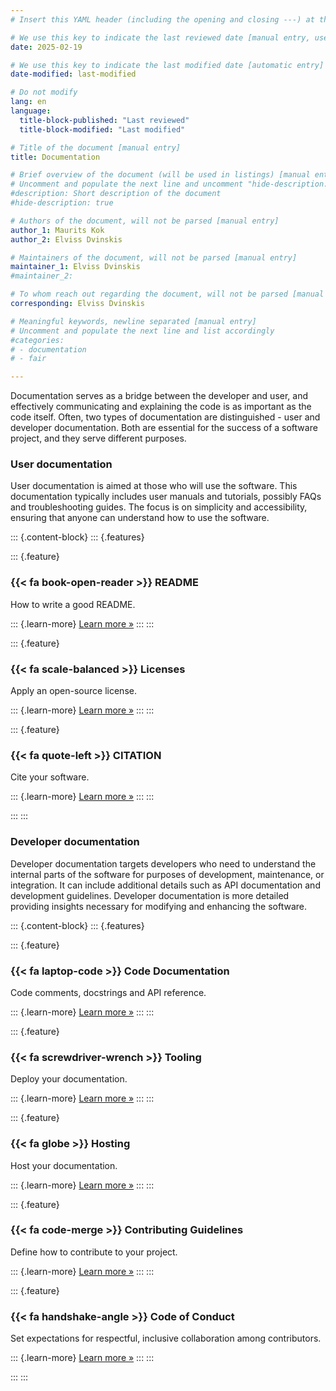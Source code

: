 ```yaml
---
# Insert this YAML header (including the opening and closing ---) at the beginning of the document and fill it out accordingly

# We use this key to indicate the last reviewed date [manual entry, use YYYY-MM-dd]
date: 2025-02-19

# We use this key to indicate the last modified date [automatic entry]
date-modified: last-modified

# Do not modify
lang: en
language: 
  title-block-published: "Last reviewed"
  title-block-modified: "Last modified"

# Title of the document [manual entry]
title: Documentation

# Brief overview of the document (will be used in listings) [manual entry]
# Uncomment and populate the next line and uncomment "hide-description: true".
#description: Short description of the document
#hide-description: true

# Authors of the document, will not be parsed [manual entry]
author_1: Maurits Kok
author_2: Elviss Dvinskis

# Maintainers of the document, will not be parsed [manual entry]
maintainer_1: Elviss Dvinskis
#maintainer_2:

# To whom reach out regarding the document, will not be parsed [manual entry]
corresponding: Elviss Dvinskis

# Meaningful keywords, newline separated [manual entry]
# Uncomment and populate the next line and list accordingly
#categories: 
# - documentation
# - fair

---
```


Documentation serves as a bridge between the developer and user, and effectively communicating and explaining the code is as important as the code itself. Often, two types of documentation are distinguished - user and developer documentation. Both are essential for the success of a software project, and they serve different purposes.

### User documentation
User documentation is aimed at those who will use the software. This documentation typically includes user manuals and tutorials, possibly FAQs and troubleshooting guides. The focus is on simplicity and accessibility, ensuring that anyone can understand how to use the software.

::: {.content-block}
::: {.features}

::: {.feature}
### {{< fa book-open-reader >}} README
How to write a good README.

::: {.learn-more}
[Learn more »](./write_a_readme.md)
:::
:::

::: {.feature}
### {{< fa scale-balanced >}} Licenses
Apply an open-source license.

::: {.learn-more}
[Learn more »](./license.md)
:::
:::

::: {.feature}
### {{< fa quote-left >}} CITATION
Cite your software.

::: {.learn-more}
[Learn more »](./citation.md)
:::
:::

:::
:::


### Developer documentation
Developer documentation targets developers who need to understand the internal parts of the software for purposes of development, maintenance, or integration. It can include additional details such as API documentation and development guidelines. Developer documentation is more detailed providing insights necessary for modifying and enhancing the software.

::: {.content-block}
::: {.features}

::: {.feature}
### {{< fa laptop-code >}} Code Documentation
Code comments, docstrings and API reference.

::: {.learn-more}
[Learn more »](./code_documentation/code_documentation.md)
:::
:::

::: {.feature}
### {{< fa screwdriver-wrench >}} Tooling
Deploy your documentation.

::: {.learn-more}
[Learn more »](./tooling.md)
:::
:::

::: {.feature}
### {{< fa globe >}} Hosting
Host your documentation.

::: {.learn-more}
[Learn more »](./hosting.md)
:::
:::

::: {.feature}
### {{< fa code-merge >}} Contributing Guidelines
Define how to contribute to your project.

::: {.learn-more}
[Learn more »](./contributing_guidelines.md)
:::
:::

::: {.feature}
### {{< fa handshake-angle >}} Code of Conduct
Set expectations for respectful, inclusive collaboration among contributors.

::: {.learn-more}
[Learn more »](./code_of_conduct.md)
:::
:::

:::
:::